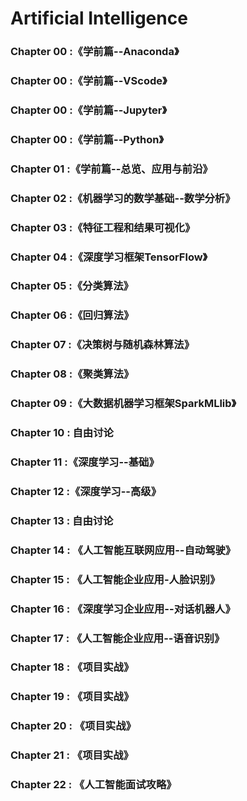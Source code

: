 # Artificial Intelligence

### Chapter 00 :《学前篇--Anaconda》

### Chapter 00 :《学前篇--VScode》

### Chapter 00 :《学前篇--Jupyter》

### Chapter 00 :《学前篇--Python》

### Chapter 01 :《学前篇--总览、应用与前沿》

### Chapter 02 :《机器学习的数学基础--数学分析》

### Chapter 03 :《特征工程和结果可视化》

### Chapter 04 :《深度学习框架TensorFlow》

### Chapter 05 :《分类算法》

### Chapter 06 :《回归算法》

### Chapter 07 :《决策树与随机森林算法》

### Chapter 08 :《聚类算法》

### Chapter 09 :《大数据机器学习框架SparkMLlib》

### Chapter 10 : 自由讨论

### Chapter 11 :《深度学习--基础》

### Chapter 12 :《深度学习--高级》

### Chapter 13 : 自由讨论

### Chapter 14 : 《人工智能互联网应用--自动驾驶》

### Chapter 15 : 《人工智能企业应用-人脸识别》

### Chapter 16 : 《深度学习企业应用--对话机器人》

### Chapter 17 : 《人工智能企业应用--语音识别》

### Chapter 18 : 《项目实战》

### Chapter 19 : 《项目实战》

### Chapter 20 : 《项目实战》

### Chapter 21 : 《项目实战》

### Chapter 22 : 《人工智能面试攻略》



